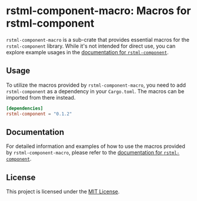 # rstml-component-macro: Macros for rstml-component

`rstml-component-macro` is a sub-crate that provides essential macros for the `rstml-component` library. While it's not intended for direct use, you can explore example usages in the [documentation for `rstml-component`](https://docs.rs/rstml-component).

## Usage

To utilize the macros provided by `rstml-component-macro`, you need to add `rstml-component` as a dependency in your `Cargo.toml`. The macros can be imported from there instead.

<!-- x-release-please-start-version -->

```toml
[dependencies]
rstml-component = "0.1.2"
```

<!-- x-release-please-end-version -->

## Documentation

For detailed information and examples of how to use the macros provided by `rstml-component-macro`, please refer to the [documentation for `rstml-component`](https://docs.rs/rstml-component).

## License

This project is licensed under the [MIT License](../LICENSE).
